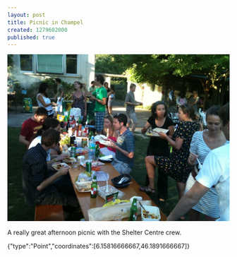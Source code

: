```yaml
---
layout: post
title: Picnic in Champel
created: 1279602000
published: true
---
```


![](/images/posts/picnic-in-campel.JPG)

A really great afternoon picnic with the Shelter Centre crew.


<div class="location">
<span class="geojson">{"type":"Point","coordinates":[6.15816666667,46.1891666667]}</span>
</div>